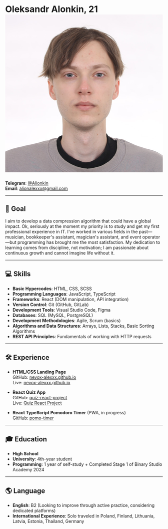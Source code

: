 # Oleksandr Alonkin, 21 ![Oleksandr Alonkin](./assets/photo.jpg)

**Telegram**: [@Alionkin](https://t.me/Alionkin)  
**Email**: alionalexxx@gmail.com  

---

## 🎯 Goal
I aim to develop a data compression algorithm that could have a global impact. Ok, seriously at the moment my priority is to study and get my first professional experience in IT. I've worked in various fields in the past—musician, bookkeeper's assistant, magician's assistant, and event operator—but programming has brought me the most satisfaction. My dedication to learning comes from discipline, not motivation; I am passionate about continuous growth and cannot imagine life without it.

---

## 💻 Skills
- **Basic Hypercodes**: HTML, CSS, SCSS
- **Programming Languages**: JavaScript, TypeScript
- **Frameworks**: React (DOM manipulation, API integration)
- **Version Control**: Git (GitHub, GitLab)
- **Development Tools**: Visual Studio Code, Figma
- **Databases**: SQL (MySQL, PostgreSQL)
- **Development Methodologies**: Agile, Scrum (basics)
- **Algorithms and Data Structures**: Arrays, Lists, Stacks, Basic Sorting Algorithms
- **REST API Principles**: Fundamentals of working with HTTP requests

---

## 🛠 Experience
- **HTML/CSS Landing Page**  
  GitHub: [nevox-alexxx.github.io](https://github.com/nevox-alexxx/nevox-alexxx.github.io)  
  Live: [nevox-alexxx.github.io](https://nevox-alexxx.github.io/)
  
- **React Quiz App**  
  GitHub: [quiz-react-project](https://github.com/nevox-alexxx/quiz-react-project)  
  Live: [Quiz React Project](https://quiz-react-project-ea6nvpd16-nevox-alexxxs-projects.vercel.app/)

- **React TypeScript Pomodoro Timer** (PWA, in progress)  
  GitHub: [pomo-timer](https://github.com/nevox-alexxx/pomo-timer) 
---

## 🎓 Education
- **High School**  
- **University**: 4th-year student  
- **Programming**: 1 year of self-study + Completed Stage 1 of Binary Studio Academy 2024

---

## 🌎 Language
- **English**: B2 (Looking to improve through active practice, considering dedicated platforms)
- **International Experience**: Solo traveled in Poland, Finland, Lithuania, Latvia, Estonia, Thailand, Germany
